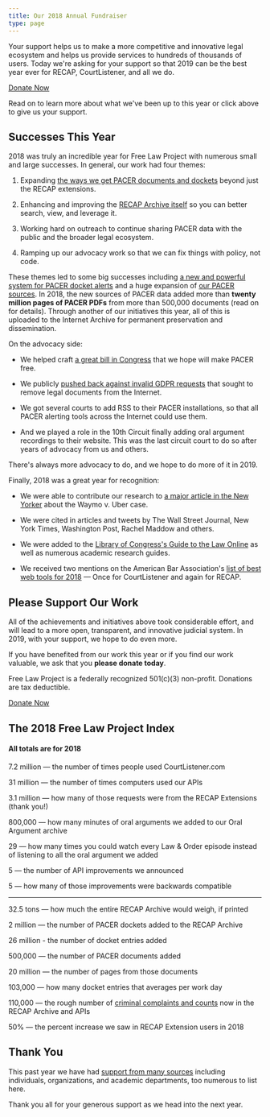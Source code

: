 ```yaml
---
title: Our 2018 Annual Fundraiser
type: page
---
```



<div className="row">
    <div className="col-xs-12 col-sm-8 col-md-9">
        <p className="lead">Your support helps us to make a more competitive and innovative legal ecosystem and helps us provide services to hundreds of thousands of users. Today we're asking for your support so that 2019 can be the best year ever for RECAP, CourtListener, and all we do.
        </p>
    </div>
    <div className="col-xs-12 col-sm-4 col-md-3">
        <span className="pull-right"><a href="https://www.courtlistener.com/donate/?referrer=2018-big-button" className="btn btn-lg btn-danger">Donate Now</a></span>
    </div>
</div>

Read on to learn more about what we've been up to this year or click above to give us your support.


## Successes This Year

2018 was truly an incredible year for Free Law Project with numerous small and large successes. In general, our work had four themes:

1. Expanding [the ways we get PACER documents and dockets][coverage] beyond just the RECAP extensions.
 
1. Enhancing and improving the [RECAP Archive itself][ra] so you can better search, view, and leverage it.

1. Working hard on outreach to continue sharing PACER data with the public and the broader legal ecosystem.

1. Ramping up our advocacy work so that we can fix things with policy, not code. 

These themes led to some big successes including [a new and powerful system for PACER docket alerts][alerts] and a huge expansion of [our PACER sources][coverage]. In 2018, the new sources of PACER data added more than **twenty million pages of PACER PDFs** from more than 500,000 documents (read on for details). Through another of our initiatives this year, all of this is uploaded to the Internet Archive for permanent preservation and dissemination.

On the advocacy side:
 
  - We helped craft [a great bill in Congress][gt] that we hope will make PACER free. 
  
  - We publicly [pushed back against invalid GDPR requests][gdpr] that sought to remove legal documents from the Internet.
  
  - We got several courts to add RSS to their PACER installations, so that all PACER alerting tools across the Internet could use them. 
  
  - And we played a role in the 10th Circuit finally adding oral argument recordings to their website. This was the last circuit court to do so after years of advocacy from us and others.
  
There's always more advocacy to do, and we hope to do more of it in 2019.

Finally, 2018 was a great year for recognition:
 
 - We were able to contribute our research to [a major article in the New Yorker][nyer] about the Waymo v. Uber case.
  
 - We were cited in articles and tweets by The Wall Street Journal, New York Times, Washington Post, Rachel Maddow and others.
  
 - We were added to the [Library of Congress's Guide to the Law Online][loc] as well as numerous academic research guides.

 - We received two mentions on the American Bar Association's [list of best web tools for 2018][aba] — Once for CourtListener and again for RECAP.

[nyer]: https://www.newyorker.com/magazine/2018/10/22/did-uber-steal-googles-intellectual-property
[gt]: https://www.govtrack.us/congress/bills/115/hr6714/text
[aba]: http://www.abajournal.com/magazine/article/best_legal_apps_2018/
[loc]: https://www.loc.gov/law/help/guide.php
[coverage]: https://www.courtlistener.com/coverage/
[ra]: https://www.courtlistener.com/recap/
[alerts]: https://www.courtlistener.com/help/alerts/
[bot]: https://twitter.com/big_cases
[gdpr]: {filename}/gdpr.md


## Please Support Our Work

All of the achievements and initiatives above took considerable effort, and will lead to a more open, transparent, and innovative judicial system. In 2019, with your support, we hope to do even more.

If you have benefited from our work this year or if you find our work valuable, we ask that you **please donate today**. 

Free Law Project is a federally recognized 501(c)(3) non-profit. Donations are tax deductible. 

<p><a href="https://www.courtlistener.com/donate/?referrer=2018-big-button-2" className="btn btn-lg btn-danger">Donate Now</a></p>


## The 2018 Free Law Project Index

#### All totals are for 2018

7.2 million — the number of times people used CourtListener.com

31 million — the number of times computers used our APIs

3.1 million — how many of those requests were from the RECAP Extensions (thank you!)

800,000 — how many minutes of oral arguments we added to our Oral Argument archive

29 — how many times you could watch every Law & Order episode instead of listening to all the oral argument we added

5 — the number of API improvements we announced

5 — how many of those improvements were backwards compatible

--- 

32.5 tons — how much the entire RECAP Archive would weigh, if printed

2 million — the number of PACER dockets added to the RECAP Archive

26 million - the number of docket entries added

500,000 — the number of PACER documents added

20 million — the number of pages from those documents

103,000 — how many docket entries that averages per work day

110,000 — the rough number of [criminal complaints and counts][ccc] now in the RECAP Archive and APIs

50% — the percent increase we saw in RECAP Extension users in 2018

[ccc]: https://twitter.com/courtlistener/status/996523903768920064



## Thank You <i className="fa fa-heart-o"></i>

This past year we have had [support from many sources][thanks] including individuals, organizations, and academic departments, too numerous to list here. 

Thank you all for your generous support as we head into the next year.

[thanks]: /thanks/
